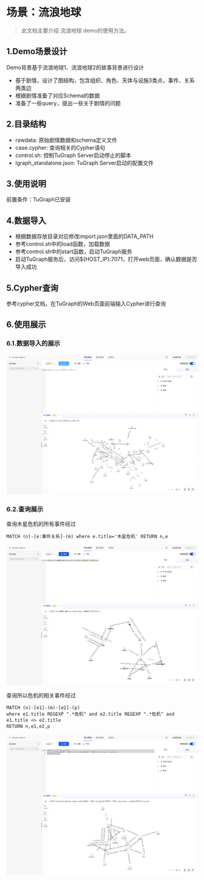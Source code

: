# 场景：流浪地球

> 此文档主要介绍 流浪地球 demo的使用方法。

## 1.Demo场景设计

Demo背景基于流浪地球1、流浪地球2的故事背景进行设计

- 基于剧情，设计了图结构，包含组织、角色、天体与设施3类点，事件、关系两类边
- 根据剧情准备了对应Schema的数据
- 准备了一些query，提出一些关于剧情的问题

## 2.目录结构

- rawdata: 原始剧情数据和schema定义文件
- case.cypher: 查询相关的Cypher语句
- control.sh: 控制TuGraph Server启动停止的脚本
- lgraph_standalone.json: TuGraph Server启动的配置文件

## 3.使用说明

前置条件：TuGraph已安装

## 4.数据导入

- 根据数据存放目录对应修改import.json里面的DATA_PATH
- 参考control.sh中的load函数，加载数据
- 参考control.sh中的start函数，启动TuGraph服务
- 启动TuGraph服务后，访问${HOST_IP}:7071，打开web页面，确认数据是否导入成功

## 5.Cypher查询

参考cypher文档，在TuGraph的Web页面前端输入Cypher进行查询

## 6.使用展示

### 6.1.数据导入的展示

![数据导入展示](../../../../images/wandering-earth-1.png)

### 6.2.查询展示
查询木星危机的所有事件经过

```cypher
MATCH (n)-[e:事件关系]-(m) where e.title='木星危机' RETURN n,e
```

![数据导入展示](../../../../images/wandering-earth-2.png)

查询所以危机的相关事件经过

```cypher
MATCH (n)-[e1]-(m)-[e2]-(p)
where e1.title REGEXP ".*危机" and e2.title REGEXP ".*危机" and e1.title <> e2.title
RETURN n,e1,e2,p
```

![数据导入展示](../../../../images/wandering-earth-3.png)